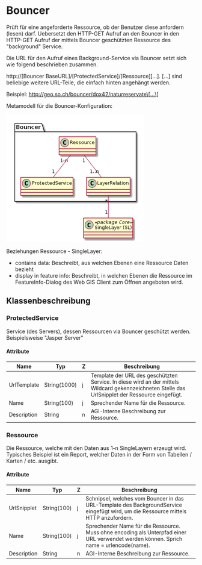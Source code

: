 # Bouncer

Prüft für eine angeforderte Ressource, ob der Benutzer diese anfordern (lesen) darf. Uebersetzt den HTTP-GET Aufruf
an den Bouncer in den HTTP-GET Aufruf der mittels Bouncer geschützten Ressource des "background" Service.

Die URL für den Aufruf eines Background-Service via Bouncer setzt sich wie folgend beschrieben zusammen.

http://\[Bouncer BaseURL\]/\[ProtectedService\]/\[Ressource\]\[...\]. \[...\] sind beliebige weitere URL-Teile, 
die einfach hinten angehängt werden.

Beispiel: http://geo.so.ch/bouncer/dox42/naturreservate\[...\] 

Metamodell für die Bouncer-Konfiguration:

![Bouncer](../puml_output/simi_bouncer.png)

Beziehungen Ressource - SingleLayer:
* contains data: Beschreibt, aus welchen Ebenen eine Ressource Daten bezieht
* display in feature info: Beschreibt, in welchen Ebenen die Ressource im FeatureInfo-Dialog des Web GIS Client zum Öffnen angeboten wird.

## Klassenbeschreibung

### ProtectedService

Service (des Servers), dessen Ressourcen via Bouncer geschützt werden. Beispielsweise "Jasper Server"

#### Attribute

|Name|Typ|Z|Beschreibung|
|---|---|---|---|
|UrlTemplate|String(1000)|j|Template der URL des geschützten Service. In diese wird an der mittels Wildcard gekennzeichneten Stelle das UrlSnipplet der Ressource eingefügt.|
|Name|String(100)|j|Sprechender Name für die Ressource.|
|Description|String|n|AGI-Interne Beschreibung zur Ressource.|

### Ressource

Die Ressource, welche mit den Daten aus 1-n SingleLayern erzeugt wird. Typisches Beispiel ist ein Report, welcher
Daten in der Form von Tabellen / Karten / etc. ausgibt.

#### Attribute

|Name|Typ|Z|Beschreibung|
|---|---|---|---|
|UrlSnipplet|String(100)|j|Schnipsel, welches vom Bouncer in das URL-Template des BackgroundService eingefügt wird, um die Ressource mittels HTTP anzufordern.|
|Name|String(100)|j|Sprechender Name für die Ressource. Muss ohne encoding als Unterpfad einer URL verwendet werden können. Sprich name = urlencode(name).|
|Description|String|n|AGI-Interne Beschreibung zur Ressource.|